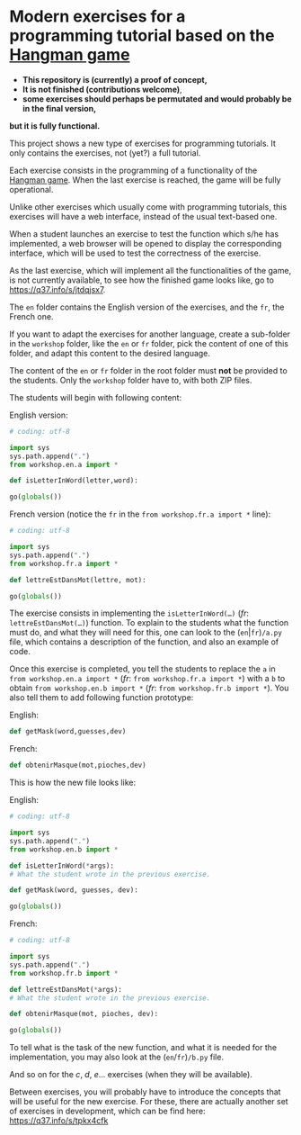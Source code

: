 # Modern exercises for a programming tutorial based on the [Hangman game](https://q37.info/s/gtdtk4hp)

- **This repository is (currently) a proof of concept,**
- **It is not finished (contributions welcome)**,
- **some exercises should perhaps be permutated and would probably be in the final version,**

**but it is fully functional.**

This project shows a new type of exercises for programming tutorials. It only contains the exercises, not (yet?) a full tutorial.

Each exercise consists in the programming of a functionality of the [Hangman game](https://q37.info/s/gtdtk4hp). When the last exercise is reached, the game will be fully operational.

Unlike other exercises which usually come with programming tutorials, this exercises will have a web interface, instead of the usual text-based one.

When a student launches an exercise to test the function which s/he has implemented, a web browser will be opened to display the corresponding interface, which will be used to test the correctness of the exercise.

As the last exercise, which will implement all the functionalities of the game, is not currently available, to see how the finished game looks like, go to <https://q37.info/s/jtdqjsx7>.

The `en` folder contains the English version of the exercises, and the `fr`, the French one.

If you want to adapt the exercises for another language, create a sub-folder in the `workshop` folder, like the `en` or `fr` folder, pick the content of one of this folder, and adapt this content to the desired language.

The content of the `en` or `fr` folder in the root folder must **not** be provided to the students. Only the `workshop` folder have to, with both ZIP files.

The students will begin with following content:

English version:

```python
# coding: utf-8

import sys
sys.path.append(".")
from workshop.en.a import *

def isLetterInWord(letter,word):

go(globals())

```

French version (notice the `fr` in the `from workshop.fr.a import *` line):

```python
# coding: utf-8

import sys
sys.path.append(".")
from workshop.fr.a import *

def lettreEstDansMot(lettre, mot):

go(globals())
```

The exercise consists in implementing the `isLetterInWord(…)` (*fr*: `lettreEstDansMot(…)`) function. To explain to the students what the function must do, and what they will need for this, one can look to the (`en`|`fr`)`/a.py` file, which contains a description of the function, and also an example of code.

Once this exercise is completed, you tell the students to replace the `a` in `from workshop.en.a import *` (*fr*: `from workshop.fr.a import *`) with a `b` to obtain `from workshop.en.b import *` (*fr*: `from workshop.fr.b import *`). You also tell them to add following function prototype:

English:

```python
def getMask(word,guesses,dev)
```

French:

```python
def obtenirMasque(mot,pioches,dev)
```

This is how the new file looks like:

English:

```python
# coding: utf-8

import sys
sys.path.append(".")
from workshop.en.b import *

def isLetterInWord(*args):
# What the student wrote in the previous exercise.

def getMask(word, guesses, dev):

go(globals())
```

French:

```python
# coding: utf-8

import sys
sys.path.append(".")
from workshop.fr.b import *

def lettreEstDansMot(*args):
# What the student wrote in the previous exercise.

def obtenirMasque(mot, pioches, dev):

go(globals())
```

To tell what is the task of the new function, and what it is needed for the implementation, you may also look at the (`en`/`fr`)`/b.py` file.

And so on for the *c*, *d*, *e*… exercises (when they will be available).

Between exercises, you will probably have to introduce the concepts that will be useful for the new exercise. For these, there are actually another set of exercises in development, which can be find here: <https://q37.info/s/tpkx4cfk>

